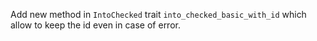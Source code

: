 Add new method in `IntoChecked` trait `into_checked_basic_with_id` which allow to keep the id even in case of error.
